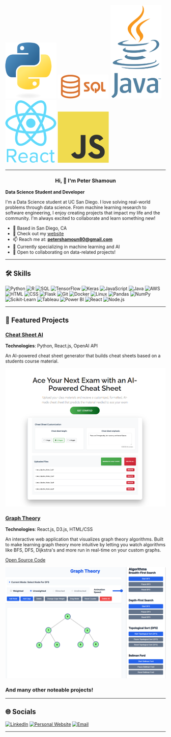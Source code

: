 ## <img src="py.png" alt="Python" width="160"/> <img src="sql.png" alt="SQL" width="160"/> <img src="java.png" alt="Java" width="160"/> <img src="react.png" alt="React" width="160"/> <img src="js.png" alt="JS" width="160"/>
---

<h3 style="text-align:center;">Hi, 👋 I'm Peter Shamoun</h3>

**Data Science Student and Developer**

I'm a Data Science student at UC San Diego. I love solving real-world problems through data science. From machine learning research to software engineering, I enjoy creating projects that impact my life and the community. I'm always excited to collaborate and learn something new!

- 📍 Based in San Diego, CA
- 📖 Check out my [website](https://petershamoun.com)
- 📫 Reach me at: **[petershamoun80@gmail.com](mailto:petershamoun80@gmail.com)**
- 🌱 Currently specializing in machine learning and AI
- 🤝 Open to collaborating on data-related projects!

---

## 🛠️ Skills

![Python](https://img.shields.io/badge/-Python-3776AB?style=flat&logo=python&logoColor=white)
![R](https://img.shields.io/badge/-R-276DC3?style=flat&logo=r&logoColor=white)
![SQL](https://img.shields.io/badge/-SQL-4479A1?style=flat&logo=postgresql&logoColor=white)
![TensorFlow](https://img.shields.io/badge/-TensorFlow-FF6F00?style=flat&logo=tensorflow&logoColor=white)
![Keras](https://img.shields.io/badge/-Keras-D00000?style=flat&logo=keras&logoColor=white)
![JavaScript](https://img.shields.io/badge/-JavaScript-F7DF1E?style=flat&logo=javascript&logoColor=black)
![Java](https://img.shields.io/badge/-Java-007396?style=flat&logo=java&logoColor=white)
![AWS](https://img.shields.io/badge/-AWS-232F3E?style=flat&logo=amazon-aws&logoColor=white)
![HTML](https://img.shields.io/badge/-HTML5-E34F26?style=flat&logo=html5&logoColor=white)
![CSS](https://img.shields.io/badge/-CSS3-1572B6?style=flat&logo=css3&logoColor=white)
![Flask](https://img.shields.io/badge/-Flask-000000?style=flat&logo=flask&logoColor=white)
![Git](https://img.shields.io/badge/-Git-F05032?style=flat&logo=git&logoColor=white)
![Docker](https://img.shields.io/badge/-Docker-2496ED?style=flat&logo=docker&logoColor=white)
![Linux](https://img.shields.io/badge/-Linux-FCC624?style=flat&logo=linux&logoColor=black)
![Pandas](https://img.shields.io/badge/-Pandas-150458?style=flat&logo=pandas&logoColor=white)
![NumPy](https://img.shields.io/badge/-NumPy-013243?style=flat&logo=numpy&logoColor=white)
![Scikit-Learn](https://img.shields.io/badge/-Scikit%20Learn-F7931E?style=flat&logo=scikit-learn&logoColor=white)
![Tableau](https://img.shields.io/badge/-Tableau-E97627?style=flat&logo=tableau&logoColor=white)
![Power BI](https://img.shields.io/badge/-Power%20BI-F2C811?style=flat&logo=power-bi&logoColor=black)
![React](https://img.shields.io/badge/-React-61DAFB?style=flat&logo=react&logoColor=black)
![Node.js](https://img.shields.io/badge/-Node.js-339933?style=flat&logo=node.js&logoColor=white)



---

## 📂 Featured Projects

### [Cheat Sheet AI](https://cheat-sheet-ai.com)

**Technologies**: Python, React.js, OpenAI API

An AI-powered cheat sheet generator that builds cheat sheets based on a students course material.

<img src="cheatsheetaitheme.png" alt="Python" width="800"/>

### [Graph Theory](https://peter-shamoun.github.io/Graph-Theory/)

**Technologies**: React.js, D3.js, HTML/CSS  

An interactive web application that visualizes graph theory algorithms. Built to make learning graph theory more intuitive by letting you watch algorithms like BFS, DFS, Dijkstra's and more run in real-time on your custom graphs.

[Open Source Code](https://github.com/peter-shamoun/Graph-Theory)

<img src="graph4.png" alt="Python" width="800"/>

### And many other noteable projects!

---

## 🌐 Socials

[![LinkedIn](https://img.shields.io/badge/-LinkedIn-0A66C2?style=flat&logo=linkedin&logoColor=white)](https://linkedin.com/in/peter-shamoun)
[![Personal Website](https://img.shields.io/badge/-Website-000000?style=flat&logo=web&logoColor=white)](https://petershamoun.com/)
[![Email](https://img.shields.io/badge/-Email-D14836?style=flat&logo=gmail&logoColor=white)](mailto:petershamoun80@gmail.com)

---
